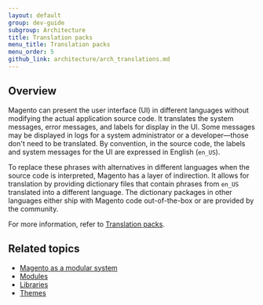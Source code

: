 ```yaml
---
layout: default
group: dev-guide
subgroup: Architecture
title: Translation packs
menu_title: Translation packs
menu_order: 5
github_link: architecture/arch_translations.md
---
```


<h2 id="m2arch-translations-overview">Overview</h2>

Magento can present the user interface (UI) in different languages without modifying the actual application source code. It translates the system messages, error messages, and labels for display in the UI. Some messages may be displayed in logs for a system administrator or a developer—those don't need to be translated. By convention, in the source code, the labels and system messages for the UI are expressed in English (`en_US`).

To replace these phrases with alternatives in different languages when the source code is interpreted, Magento has a layer of indirection. It allows for translation by providing dictionary files that contain phrases from `en_US` translated into a different language. The dictionary packages in other languages either ship with Magento code out-of-the-box or are provided by the community.

For more information, refer to <a href="{{ site.gdeurl }}architecture/behavior/xlate.html">Translation packs</a>.

<h2 id="m2arch-related">Related topics</h2>

* <a href="{{ site.gdeurl }}architecture/arch_asmodsys.html">Magento as a modular system</a>
* <a href="{{ site.gdeurl }}architecture/modules/mod_intro.html">Modules</a>
* <a href="{{ site.gdeurl }}architecture/arch_libraries.html">Libraries</a>
* <a href="{{ site.gdeurl }}architecture/arch_themes.html">Themes</a>



